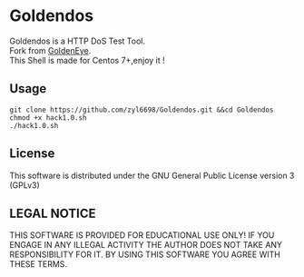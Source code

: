 # Goldendos

Goldendos is a HTTP DoS Test Tool.  
Fork from [GoldenEye](https://github.com/jseidl/GoldenEye.git).  
This Shell is made for Centos 7+,enjoy it !  

## Usage

```
git clone https://github.com/zyl6698/Goldendos.git &&cd Goldendos
chmod +x hack1.0.sh
./hack1.0.sh
```

## License

This software is distributed under the GNU General Public License version 3 (GPLv3)

## LEGAL NOTICE

THIS SOFTWARE IS PROVIDED FOR EDUCATIONAL USE ONLY! IF YOU ENGAGE IN ANY ILLEGAL ACTIVITY THE AUTHOR DOES NOT TAKE ANY RESPONSIBILITY FOR IT. BY USING THIS SOFTWARE YOU AGREE WITH THESE TERMS.


